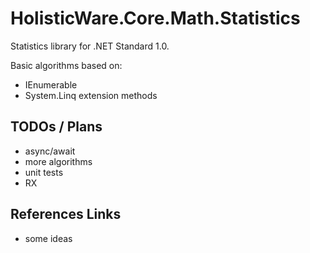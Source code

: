 # HolisticWare.Core.Math.Statistics

Statistics library for .NET Standard 1.0. 

Basic algorithms based on:

*   IEnumerable<T>
*   System.Linq extension methods


## TODOs / Plans

*   async/await
*   more algorithms
*   unit tests
*   RX 


## References Links

*   some ideas

    
